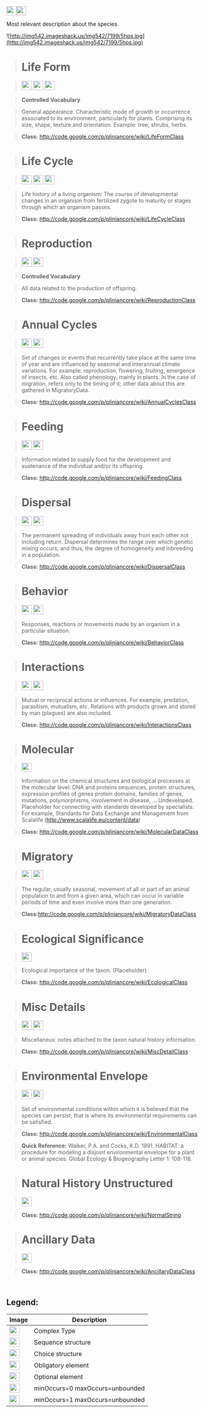 <img src='http://imageshack.us/a/img16/5397/multipleg.jpg' width='26' height='24' /><img src='http://img266.imageshack.us/img266/2791/choice.jpg' width='26' height='24' />

Most relevant description about the species.

![http://img542.imageshack.us/img542/7199/5hps.jpg](http://img542.imageshack.us/img542/7199/5hps.jpg)




> # Life Form #

> <img src='http://img585.imageshack.us/img585/4808/optional.jpg' width='26' height='24' /> <img src='http://imageshack.us/a/img16/5397/multipleg.jpg' width='26' height='24' /> <img src='http://img6.imageshack.us/img6/1315/sequencej.jpg' width='26' height='24' />

> <b>Controlled Vocabulary</b>

> General appearance. Characteristic mode of growth or occurrence associated to its environment, particularly for plants.  Comprising its size, shape, texture and orientation. Example:  tree, shrubs, herbs.

> <b>Class:</b>  http://code.google.com/p/pliniancore/wiki/LifeFormClass

> # Life Cycle #

> <img src='http://img585.imageshack.us/img585/4808/optional.jpg' width='26' height='24' /> <img src='http://imageshack.us/a/img16/5397/multipleg.jpg' width='26' height='24' /> <img src='http://img6.imageshack.us/img6/1315/sequencej.jpg' width='26' height='24' />

> Life history of a living organism: The course of developmental changes in an organism from fertilized zygote to maturity or stages through which an organism passes.

> <b>Class:</b>  http://code.google.com/p/pliniancore/wiki/LifeCycleClass


> # Reproduction #

> <img src='http://img585.imageshack.us/img585/4808/optional.jpg' width='26' height='24' />  <img src='http://imageshack.us/a/img16/5397/multipleg.jpg' width='26' height='24' />


> <b>Controlled Vocabulary</b>

> All data related to the production of offspring.

> <b>Class:</b> http://code.google.com/p/pliniancore/wiki/ReproductionClass


> # Annual Cycles #

> <img src='http://img585.imageshack.us/img585/4808/optional.jpg' width='26' height='24' /> <img src='http://imageshack.us/a/img16/5397/multipleg.jpg' width='26' height='24' />


> Set of changes or events that recurrently take place at the same time of year and are influenced by seasonal and interannual climate variations. For example: reproduction, flowering, fruiting, emergence of insects, etc. Also called phenology, mainly in plants. In the case of migration, refers only to the timing of it; other data about this are gathered in MigratoryData.

> <b>Class:</b> http://code.google.com/p/pliniancore/wiki/AnnualCyclesClass


> # Feeding #

> <img src='http://img585.imageshack.us/img585/4808/optional.jpg' width='26' height='24' /> <img src='http://imageshack.us/a/img16/5397/multipleg.jpg' width='26' height='24' />


> Information related to supply food for the development and sustenance of the individual and/or its offspring.


> <b>Class:</b> http://code.google.com/p/pliniancore/wiki/FeedingClass


> # Dispersal #

> <img src='http://img585.imageshack.us/img585/4808/optional.jpg' width='26' height='24' /> <img src='http://imageshack.us/a/img16/5397/multipleg.jpg' width='26' height='24' />

> The permanent spreading of individuals away from each other not including return. Dispersal determines the range over which genetic mixing occurs, and thus, the degree of homogeneity and inbreeding in a population.

> <b>Class:</b> http://code.google.com/p/pliniancore/wiki/DispersalClass

> # Behavior #

> <img src='http://img585.imageshack.us/img585/4808/optional.jpg' width='26' height='24' /> <img src='http://imageshack.us/a/img16/5397/multipleg.jpg' width='26' height='24' />

> Responses, reactions or movements made by an organism in a particular situation.

> <b>Class:</b>  http://code.google.com/p/pliniancore/wiki/BehaviorClass

> # Interactions #

> <img src='http://img585.imageshack.us/img585/4808/optional.jpg' width='26' height='24' /> <img src='http://imageshack.us/a/img16/5397/multipleg.jpg' width='26' height='24' />

> Mutual or reciprocal actions or influences.  For example, predation, parasitism, mutualism, etc.  Relations with products grown and stored by man (plagues) are also included.

> <b>Class:</b> http://code.google.com/p/pliniancore/wiki/InteractionsClass

> # Molecular #

> <img src='http://img585.imageshack.us/img585/4808/optional.jpg' width='26' height='24' />

> Information on the chemical structures and biological processes at the molecular level: DNA and proteins sequences, protein structures, expression profiles of genes protein domains, families of genes,  mutations, polymorphisms, involvement in disease, ... Undeveloped. Placeholder for connecting with standards developed by specialists. For example, Standards for Data Exchange and Management from Scalalife (http://www.scalalife.eu/content/data)

> <b>Class:</b> http://code.google.com/p/pliniancore/wiki/MolecularDataClass

> # Migratory #

> <img src='http://img585.imageshack.us/img585/4808/optional.jpg' width='26' height='24' /> <img src='http://imageshack.us/a/img16/5397/multipleg.jpg' width='26' height='24' />

> The regular, usually seasonal, movement of all or part of an animal population to and from a given area, which can occur in variable periods of time and even involve more than one generation.

> <b>Class:</b>http://code.google.com/p/pliniancore/wiki/MigratoryDataClass

> # Ecological Significance #

> <img src='http://img585.imageshack.us/img585/4808/optional.jpg' width='26' height='24' />


> Ecological importance of the taxon. (Placeholder)

> <b>Class:</b> http://code.google.com/p/pliniancore/wiki/EcologicalClass

> # Misc Details #

> <img src='http://img585.imageshack.us/img585/4808/optional.jpg' width='26' height='24' /> <img src='http://imageshack.us/a/img16/5397/multipleg.jpg' width='26' height='24' />


> Miscellaneus: notes attached to the taxon natural history information.

> <b>Class:</b> http://code.google.com/p/pliniancore/wiki/MiscDetailClass

> # Environmental Envelope #

> <img src='http://img585.imageshack.us/img585/4808/optional.jpg' width='26' height='24' /> <img src='http://imageshack.us/a/img16/5397/multipleg.jpg' width='26' height='24' />

> Set of environmental conditions within which it is believed that the species can persist; that is where its environmental requirements can be satisfied.

> <b>Class:</b> http://code.google.com/p/pliniancore/wiki/EnvironmentalClass

> <b>Quick Reference:</b> Walker, P.A. and Cocks, K.D. 1991. HABITAT: a procedure for modeling a disjoint environmental envelope for a plant or animal species. Global Ecology & Biogeography Letter 1: 108-118.

> # Natural History Unstructured #

> <img src='http://img585.imageshack.us/img585/4808/optional.jpg' width='26' height='24' />


> <b>Class:</b> http://code.google.com/p/pliniancore/wiki/NormalString


> # Ancillary Data #

> <img src='http://img52.imageshack.us/img52/2777/elementkw.jpg' width='26' height='24' />


> <b>Class:</b> http://code.google.com/p/pliniancore/wiki/AncillaryDataClass

<br>

<h2><b>Legend:</b></h2>

<table><thead><th>Image</th><th>Description</th></thead><tbody>
<tr><td><img src='http://imageshack.us/a/img16/5397/multipleg.jpg' width='26' height='24' /></td><td>Complex Type</td></tr>
<tr><td><img src='http://img6.imageshack.us/img6/1315/sequencej.jpg' width='26' height='24' /></td><td>Sequence structure</td></tr>
<tr><td><img src='http://img266.imageshack.us/img266/2791/choice.jpg' width='26' height='24' /></td><td>Choice structure</td></tr>
<tr><td><img src='http://img52.imageshack.us/img52/2777/elementkw.jpg' width='26' height='24' /></td><td>Obligatory element</td></tr>
<tr><td><img src='http://img585.imageshack.us/img585/4808/optional.jpg' width='26' height='24' /></td><td>Optional element</td></tr>
<tr><td><img src='http://img19.imageshack.us/img19/4356/infinitol.jpg' width='26' height='24' /></td><td>minOccurs=0 maxOccurs=unbounded</td></tr>
<tr><td><img src='http://img198.imageshack.us/img198/6134/unoinfinito.jpg' width='26' height='24' /></td><td>minOccurs=1 maxOccurs=unbounded</td></tr>